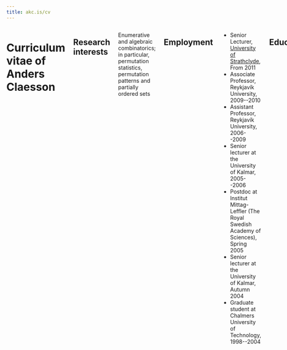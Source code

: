 ```yaml
---
title: akc.is/cv
---
```


<div class="twelve columns">

# Curriculum vitae of Anders Claesson

## Research interests

Enumerative and algebraic combinatorics; in particular, permutation
statistics, permutation patterns and partially ordered sets

## Employment

*  Senior Lecturer, [University of Strathclyde](http://www.strath.ac.uk/), From 2011
*  Associate Professor, Reykjavík University, 2009--2010
*  Assistant Professor, Reykjavík University, 2006--2009
*  Senior lecturer at the University of Kalmar, 2005--2006
*  Postdoc at Institut Mittag-Leffler 
   (The Royal Swedish Academy of Sciences), Spring 2005
*  Senior lecturer at the University of Kalmar, Autumn 2004
*  Graduate student at Chalmers University of Technology, 1998--2004

## Education

*  Chalmers University of Technology, Doctor of Philosophy,
   1998--2004.  Thesis: *Permutation patterns, continued fractions,
   and a group determined by an ordered set* (ISBN 0346-718x). 
   Advisor: Professor Einar Steingrímsson. 
   Defense: February 27, 2004. Opponent: Mireille Bousquet-Mélou, 
   director of research at LaBRI, Université Bordeaux 1
*  Chalmers University of Technology, Licentiate of Philosophy,
   1998--2001. Thesis: *Generalised Pattern Avoidance*
*  Göteborg University, Bachelor of Science in Mathematics,
   1994--1998. (Including one year of studies at University of
   Strathclyde, Glasgow)

<!--
### Summer Schools attended

*  CIRM, Luminy, Summer School on Combinatorics of Groups and
   Algebras, July 2004. (Organized by the network: Algebraic
   Combinatorics in Europe)
*  Linköping University, Summer School on Enumerative Combinatorics,
   July 2003. (Organized by the network: Algebraic Combinatorics
   in Europe)
-->

## Research visits

*  Visited Michael Albert at University of Otago (Dunedin, New
   Zealand) for one and a half months in the winter of 2012
*  Visited Michael Albert at University of Otago (Dunedin, New
   Zealand) for three months in the winter of 2010
*  Visited Petter Brändén at KTH (Royal Institute of Technology,
   Stockholm) for two weeks in the spring of 2009
*  Visited David Wagner at the University of Waterloo for 
   four months in the spring/summer of 2002
*  Visited Mireille Bousquet-Mélou at LaBRI, Université Bordeaux 1, 
   for one month in the spring of 2001

## Preprints 

1. An involution on bicubic maps and β(0,1)-trees, with Sergey Kitaev
   and Anna de Mier, *arXiv:1210.3219*

## Publications in Journals

1. An involution on β(1,0)-trees, with Sergey Kitaev and Einar
   Steingrímsson, accepted for publication in *Advances in Applied
   Mathematics*, 2012
1. Upper bounds for the Stanley-Wilf limit of 1324 and other layered
   patterns, with Vít Jelínek and Einar Steingrímsson,
   *Journal of Combinatorial Theory Series A* 119(8) (2012) 1680–1691
1. On the inverse image of pattern classes under bubble sort, with
   Michael H. Albert, M. D. Atkinson, Mathilde Bouvel, Mark Dukes,
   *Journal of Combinatorics* 2 (2011) 231–243
1. Mesh Patterns and the Expansion of Permutation Statistics as Sums
   of Permutation Patterns, with Petter Brändén, *The Electronic
   Journal of Combinatorics* 18(2) (2011)
1. Partition and composition matrices, with Mark Dukes and Martina Kubitzke,
   *Journal of Combinatorial Theory Series A* 118(5) (2011) 1624--1637
1. n! matchings, n! posets, with Svante Linusson, *Proceedings of
   the American Mathematical Society* 139 (2011) 435--449
1. Pattern avoidance in partial permutations, with Vít Jelínek, Eva
   Jelinkova, Sergey Kitaev, *The Electronic Journal of Combinatorics*
   18(1) (2011) P25
1. Descent polynomials for permutations with bounded drop size, with
   Fan Chung, Mark Dukes and Ronald Graham,
   *European Journal of Combinatorics* 31 (2010) 1853--1867
1. (2+2)-free posets, ascent sequences and pattern avoiding
   permutations, with Mireille Bousquet-Mélou, Mark Dukes and Sergey
   Kitaev, *Journal of Combinatorial Theory Series A* 117 (2010) 884--909
1. A direct encoding of Stoimenow's matchings as ascent sequences, 
   with Mark Dukes and Sergey Kitaev, *The Australasian Journal of 
   Combinatorics* 49 (2011) 47--59
1. Permutations sortable by n-4 passes through a stack, with Mark
   Dukes and Einar Steingrímsson, *Annals of Combinatorics* 14 (2010) 45--51
1. Boolean complexes for Ferrers graphs, with Sergey Kitaev, 
   Kari Ragnarsson and Bridget Eileen Tenner,
   *The Australasian Journal of Combinatorics* 48 (2010) 159–173
1. Decompositions and statistics for &beta;(1,0)-trees and 
   nonseparable permutations, with S. Kitaev and E. Steingrímsson, 
   *Advances in Applied Mathematics* 42 (2009) 313--328
1. Classification of bijections between 321- and 132-avoiding
   permutations, with S. Kitaev, *Séminaire Lotharingien 
   de Combinatoire*, B60d, (2008), 30pp 
1. Conway's napkin problem, with T. K. Petersen,
   *American Mathematical Monthly*, March 2007
1. Enumerating Permutations Avoiding a Pair of
   Babson-Steingrímsson Patterns, with T. Mansour, 
   *Ars Combinatoria*, Volume LXXVII (2005)
1. Counting segmented permutations using bicoloured Dyck paths, *The
   Electronic Journal of Combinatorics* 12 (2005), #R39
1. A Permutation Group Determined by an Ordered Set, with C. D. Godsil
   and D. G. Wagner, *Discrete Mathematics* 269 (2003), 273--279
1. Counting Occurrences of a Pattern of Type (1,2) or (2,1) in
   Permutations, with T. Mansour, *Advances in Applied Mathematics* 29
   (2002), 293--310
1. Catalan Continued Fractions and Increasing Subsequences in
   Permutations, with P. Brändén and E. Steingrímsson, *Discrete
   Mathematics* 258 (2002), 275--287
1. Generalized Pattern Avoidance, *European Journal of Combinatorics*
   22 (2001), 961--971

## Publications in Conference proceedings

1. Sorting and preimages of pattern classes, with Henning Úlfarsson,
   24th International Conference on Formal Power Series & Algebraic
   Combinatorics (FPSAC 2012), Nagoya, July 30-August 3, 2012
1. Partition and composition matrices: two matrix analogues of set
   partitions, with Mark Dukes and Martina Kubitzke, 23rd
   International Conference on Formal Power Series & Algebraic
   Combinatorics (FPSAC 2011), Reykjavík, June 13-17, 2011
1. Descent polynomials for permutations with bounded drop size, with
   Fan Chung, Mark Dukes and Ronald Graham, 
   The 22nd International Conference on Formal Power Series and Algebraic
   Combinatorics (FPSAC 2010),  San Francisco State University, August 2-6, 2010
1. n! matchings, n! posets, with Svante Linusson,
   The 22nd International Conference on Formal Power Series and Algebraic
   Combinatorics (FPSAC 2010),  San Francisco State University, August 2-6, 2010
1. Pattern avoidance in partial permutations, with Vit Jelínek, Eva Jelínková, Sergey Kitaev,
   The 22nd International Conference on Formal Power Series and Algebraic
   Combinatorics (FPSAC 2010),  San Francisco State University, August 2-6, 2010
1. Unlabeled (2+2)-free posets, ascent sequences and pattern avoiding
   permutations, with M. Bousquet-Mélou, M. Dukes and S. Kitaev, The 21th
   International Conference on Formal Power Series and Algebraic
   Combinatorics (FPSAC 2009), Hagenberg, Austria, July 2009
1. Classification of bijections between 321- and 132-avoiding
   permutations, with S. Kitaev, The 20th International Conference on
   Formal Power Series and Algebraic Combinatorics (FPSAC 2008), 
   Valparaiso, Chile, June 2008
1. Generalized Pattern Avoidance, The 13th International Conference on
   Formal Power Series and Algebraic Combinatorics (FPSAC 2001),
   Arizona State University, May 2001


## Presentations

*  NORCOM---The 11th Nordic Combinatorial Conference, KTH (Sweden), June 2013
*  Invited talk in a Special Session on Permutations at the AMS-MAA
   Joint Mathematics Meeting in San Diego.  The session was organized
   by Brian Miceli, Jeff Remmel and Jeff Liese, January 2013
*  Permutation Patterns 2011 at California Polytechnic State Unviersity, June 2011
*  Aurora Borealis Combinatorics Workshop, Abisko (Sweden), December 2010
*  Computer Science and Information Science Seminars, University of Otago,
   March 2010
*  Invited talk in a Special Session on Permutations at the AMS-MAA
   Joint Mathematics Meeting in San Francisco.
   The session was organized by Persi Diaconis, Ira Gessel and Richard
   Stanley, January 2010
*  FPSAC---International Conference on Formal Power Series and
   Algebraic Combinatorics, August 2010, July 2009, June 2008
   (poster), and May 2001
*  Permutation Patterns 2010 at Dartmouth College, August 2010
*  Combinatorics seminar at KTH (Royal Institute of Technology,
   Stockholm), April 2009, December 2007, and December 2006
*  Combinatorics Seminar at Reykjavik University,
   February 2009
*  Budapesti Műszaki és Gazdaságtudományi Egyetem (BME),
   October 2008
*  Reykjavik University, ICE-TCS, Research Seminar Series,
   October 2007, March 2007, May 2006, and March 2006
*  University of Iceland, October 2010, April 2007 and twice in October 2006,
*  The Icelandic Mathematical Society, August 2006
*  Mathematics Seminar at the University of Karlstad, December 2005
*  Combinatorics Seminar at Chalmers University of Technology,
   November 2005, March
   2003, September 2001, April 2001, and February 2001
*  Kalmars Matematiska Kollokvium, October 2005, September 2005, 
   June 2004, and October 2004
*  24th Nordic and 1st Franco-Nordic Congress of Mathematicians,
   Reykjavik, Iceland, January 2005
*  Tutte Colloquium, University of Waterloo, May 2002
*  Combinatorics Seminar at LaBRI, Université Bordeaux 1, 
   February 2001

## Research Grants

*  Co-recipient of a Grant for Excellence: Combinatorics on Words and
   Permutations, Iceland Research Fund 2009--2011
*  Postdoc grant (as a part of a Grant of Excellence), Iceland
   Research Fund, 2006--2008

##  Other research-related activities and administration

*  Guest editor,
   [Pure Mathematics and Applications](http://homelinux.capitano.unisi.it/~puma/),
   special issue devoted to
   [Permutation Patterns 2012](http://combinatorics.cis.strath.ac.uk/pp2012/)
*  Referee work for Journals: Journal of Combinatorial Theory Series
   A, Advances of Applied Mathematics, Transactions of the American
   Mathematical Society, European Journal of Combinatorics, Electronic
   Journal of Combinatorics, Discrete Mathematics, Séminaire
   Lotharingien de Combinatoire, Annals of Combinatorics, Journal of
   Integer Sequences, Discrete Applied Mathematics, Pure Mathematics
   and Applications, The Australasian Journal of Combinatorics, The
   Journal of Combinatorial Mathematics and Combinatorial Computing.
*  Referee work for Conferences: PP10--The eights conference on
   Permutation Patterns, PP09--The seventh conference on
   Permutation Patterns, SOFSEM09---35th International
   Conference on Current Trends in Theory and Practice of Computer
   Science, FPSAC09--21st International Conference on Formal Power
   Series & Algebraic Combinatorics, PP07---The fifth conference on
   Permutation Patterns, LICS---IEEE Symposium on Logic in Computer
   Science.
*  Referee for NSA (National Security Agency) (2011)
*  Member of the Organizing Committee
   for [PP 2012](http://combinatorics.cis.strath.ac.uk/pp2012/)
*  Member of the Organizing Committee
   for [FPSAC 2011](http://combinatorics.cis.strath.ac.uk/fpsac2011/)
*  Member of the Organizing Committee for the 10th Nordic
   Combinatorial Conference (NORCOM 2010)
*  Organizer of the combinatorics seminar at Reykjavik University, 2006--2010
*  Member of the hiring committee (RU) for postdoc positions in 2008
*  Member of the hiring committee (RU) for postdoc positions in 2009


## Doctoral students supervised

*  Stuart Hannah, 2011--

## Teaching experience at the University of Strathclyde

*  2013: CS103, CS203, CS316
*  2012: CS103, CS203, CS316
*  2011: CS101, CS203, CS316

## Teaching experience at Reykjavik University

### Master students

Coadvisor for two master students: Marteinn T. Hardarson and
Bergsteinn Einarsson

### New courses

*  Developed and taught a master level course in Generating Functions
*  Developed and taught an undergraduate course in Mathematics by Computer

### Existing courses

Responsible for several undergraduate courses: Number theory and abstract
algebra; Financial Mathematics; Calculus for teachers; Calculus for
computer scientists; Elementary Number Theory; Linear Algebra; Graph
Theory (shared responibility); Coding Theory

### Extracurricular

*  Trained the icelandic math olympiad team in 2007 and 2009
*  Referee for The Baltic Way mathematical contest, 2010

## Teaching experience at University of Kalmar

*  Developed and taught a new course in Discrete Mathematics
*  Lecturer in, and responsible for, six courses: Calculus I, Calculus
   II, Discrete Mathematics, Linear Algebra, Graph Theory, and
   Mathematics for Economists
*  Teaching assistant in Algebra and Calculus

## Teaching experience at Chalmers University of Technology

*  Lecturer in, and responsible for, two courses: Elementary Number
   Theory, and Discrete Mathematics
*  Teaching assistant in a variety of courses, such as: Calculus,
   Basic Algebra, Linear Algebra, Mathematical Logic, Absolute
   Geometry, and Discrete Mathematics

</div>
